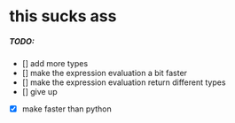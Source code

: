 # this sucks ass
##### TODO:
  - [] add more types
  - [] make the expression evaluation a bit faster
  - [] make the expression evaluation return different types
  - [] give up
  - [x] make faster than python
